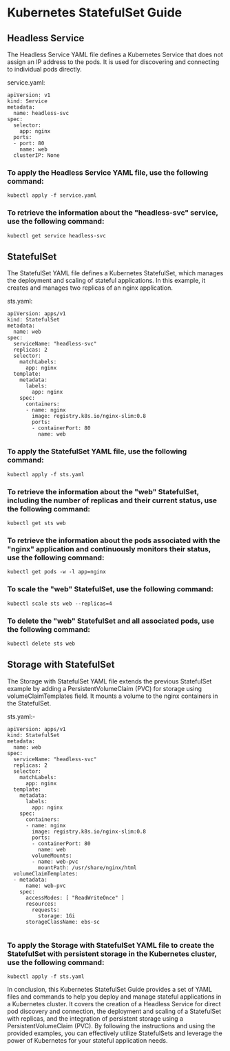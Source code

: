 # Kubernetes StatefulSet Guide
## Headless Service
The Headless Service YAML file defines a Kubernetes Service that does not assign an IP address to the pods. It is used for discovering and connecting to individual pods directly.

service.yaml:
```
apiVersion: v1
kind: Service
metadata:
  name: headless-svc
spec:
  selector:
    app: nginx
  ports:
  - port: 80
    name: web
  clusterIP: None
```

### To apply the Headless Service YAML file, use the following command:
```
kubectl apply -f service.yaml
```

### To retrieve the information about the "headless-svc" service, use the following command:
```
kubectl get service headless-svc
```

## StatefulSet
The StatefulSet YAML file defines a Kubernetes StatefulSet, which manages the deployment and scaling of stateful applications. In this example, it creates and manages two replicas of an nginx application.

sts.yaml:
```
apiVersion: apps/v1
kind: StatefulSet
metadata:
  name: web
spec:
  serviceName: "headless-svc"
  replicas: 2
  selector:
    matchLabels:
      app: nginx
  template:
    metadata:
      labels:
        app: nginx
    spec:
      containers:
      - name: nginx
        image: registry.k8s.io/nginx-slim:0.8
        ports:
        - containerPort: 80
          name: web
```

### To apply the StatefulSet YAML file, use the following command:
```
kubectl apply -f sts.yaml
```

### To retrieve the information about the "web" StatefulSet, including the number of replicas and their current status, use the following command:
```
kubectl get sts web
```

### To retrieve the information about the pods associated with the "nginx" application and continuously monitors their status, use the following command:
```
kubectl get pods -w -l app=nginx
```

### To scale the "web" StatefulSet, use the following command:
```
kubectl scale sts web --replicas=4
```

### To delete the "web" StatefulSet and all associated pods, use the following command:
```
kubectl delete sts web
```

## Storage with StatefulSet
The Storage with StatefulSet YAML file extends the previous StatefulSet example by adding a PersistentVolumeClaim (PVC) for storage using volumeClaimTemplates field. It mounts a volume to the nginx containers in the StatefulSet.

sts.yaml:-
```
apiVersion: apps/v1
kind: StatefulSet
metadata:
  name: web
spec:
  serviceName: "headless-svc"
  replicas: 2
  selector:
    matchLabels:
      app: nginx
  template:
    metadata:
      labels:
        app: nginx
    spec:
      containers:
      - name: nginx
        image: registry.k8s.io/nginx-slim:0.8
        ports:
        - containerPort: 80
          name: web
        volumeMounts:
        - name: web-pvc
          mountPath: /usr/share/nginx/html
  volumeClaimTemplates:
  - metadata:
      name: web-pvc
    spec:
      accessModes: [ "ReadWriteOnce" ]
      resources:
        requests:
          storage: 1Gi
      storageClassName: ebs-sc
       
```

### To apply the Storage with StatefulSet YAML file to create the StatefulSet with persistent storage in the Kubernetes cluster, use the following command:
```
kubectl apply -f sts.yaml
```

In conclusion, this Kubernetes StatefulSet Guide provides a set of YAML files and commands to help you deploy and manage stateful applications in a Kubernetes cluster. It covers the creation of a Headless Service for direct pod discovery and connection, the deployment and scaling of a StatefulSet with replicas, and the integration of persistent storage using a PersistentVolumeClaim (PVC). By following the instructions and using the provided examples, you can effectively utilize StatefulSets and leverage the power of Kubernetes for your stateful application needs.
